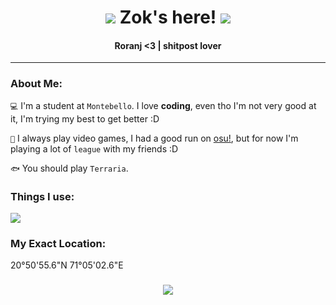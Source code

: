 <h1 align="center"><img src="https://cdn.discordapp.com/emojis/1128560922139574312.gif?size=96"> Zok's here! <img src="https://cdn.discordapp.com/attachments/800117040156377129/1210281877156536381/amogus_sus_sus_sus.png?ex=65e9fdd5&is=65d788d5&hm=a0b475d73e08227e27066a4d4b16ef78b8a7a37c2b4751fe23b9c12fe468b244&"></h1>

<h4 align='center'>
  Roranj <3 | shitpost lover
</h4>

---------------------------------------

### About Me:

`💻` I'm a student at `Montebello`. I love <b>coding</b>, even tho I'm not very good at it, I'm trying my best to get better :D

`👾` I always play video games, I had a good run on [osu!](https://osu.ppy.sh/users/13080423), but for now I'm playing a lot of `league` with my friends :D 

`🐟` You should play `Terraria`.

### Things I use:

[![](https://skillicons.dev/icons?i=ps,py,unity)](https://skillicons.dev)

### My Exact Location:

20°50'55.6"N 71°05'02.6"E


<h3 align="center"><img src="https://tenor.com/view/jhin-khada-jhin-league-of-legends-video-games-handsome-gif-25820557"></img></h3>

